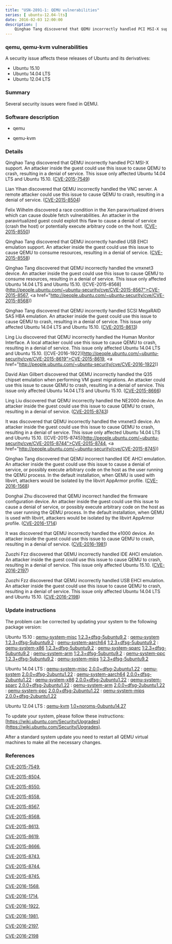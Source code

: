 ```yaml
---
title: "USN-2891-1: QEMU vulnerabilities"
series: [ ubuntu-12.04-lts]
date: 2016-02-03 12:00:00
description: |
    Qinghao Tang discovered that QEMU incorrectly handled PCI MSI-X support. An attacker inside the guest could use this issue to cause QEMU to crash, resulting in a denial of service. This issue only affected Ubuntu 14.04 LTS and Ubuntu 15.10. ([CVE-2015-7549](http://people.ubuntu.com/~ubuntu-security/cve/CVE-2015-7549))
--- 
```

 
 


### qemu, qemu-kvm vulnerabilities

A security issue affects these releases of Ubuntu and its derivatives:

* Ubuntu 15.10
* Ubuntu 14.04 LTS
* Ubuntu 12.04 LTS

### Summary

Several security issues were fixed in QEMU. 

### Software description

* qemu 

* qemu-kvm 

### Details

Qinghao Tang discovered that QEMU incorrectly handled PCI MSI-X support. An attacker inside the guest could use this issue to cause QEMU to crash, resulting in a denial of service. This issue only affected Ubuntu 14.04 LTS and Ubuntu 15.10. ([CVE-2015-7549](http://people.ubuntu.com/~ubuntu-security/cve/CVE-2015-7549))

Lian Yihan discovered that QEMU incorrectly handled the VNC server. A remote attacker could use this issue to cause QEMU to crash, resulting in a denial of service. ([CVE-2015-8504](http://people.ubuntu.com/~ubuntu-security/cve/CVE-2015-8504))

Felix Wilhelm discovered a race condition in the Xen paravirtualized drivers which can cause double fetch vulnerabilities. An attacker in the paravirtualized guest could exploit this flaw to cause a denial of service (crash the host) or potentially execute arbitrary code on the host. ([CVE-2015-8550](http://people.ubuntu.com/~ubuntu-security/cve/CVE-2015-8550))

Qinghao Tang discovered that QEMU incorrectly handled USB EHCI emulation support. An attacker inside the guest could use this issue to cause QEMU to consume resources, resulting in a denial of service. ([CVE-2015-8558](http://people.ubuntu.com/~ubuntu-security/cve/CVE-2015-8558))

Qinghao Tang discovered that QEMU incorrectly handled the vmxnet3 device. An attacker inside the guest could use this issue to cause QEMU to consume resources, resulting in a denial of service. This issue only affected Ubuntu 14.04 LTS and Ubuntu 15.10. ([CVE-2015-8568](http://people.ubuntu.com/~ubuntu-security/cve/CVE-2015-8567">CVE-2015-8567</a>, <a href="http://people.ubuntu.com/~ubuntu-security/cve/CVE-2015-8568))

Qinghao Tang discovered that QEMU incorrectly handled SCSI MegaRAID SAS HBA emulation. An attacker inside the guest could use this issue to cause QEMU to crash, resulting in a denial of service. This issue only affected Ubuntu 14.04 LTS and Ubuntu 15.10. ([CVE-2015-8613](http://people.ubuntu.com/~ubuntu-security/cve/CVE-2015-8613))

Ling Liu discovered that QEMU incorrectly handled the Human Monitor Interface. A local attacker could use this issue to cause QEMU to crash, resulting in a denial of service. This issue only affected Ubuntu 14.04 LTS and Ubuntu 15.10. ([CVE-2016-1922](http://people.ubuntu.com/~ubuntu-security/cve/CVE-2015-8619">CVE-2015-8619</a>, <a href="http://people.ubuntu.com/~ubuntu-security/cve/CVE-2016-1922))

David Alan Gilbert discovered that QEMU incorrectly handled the Q35 chipset emulation when performing VM guest migrations. An attacker could use this issue to cause QEMU to crash, resulting in a denial of service. This issue only affected Ubuntu 14.04 LTS and Ubuntu 15.10. ([CVE-2015-8666](http://people.ubuntu.com/~ubuntu-security/cve/CVE-2015-8666))

Ling Liu discovered that QEMU incorrectly handled the NE2000 device. An attacker inside the guest could use this issue to cause QEMU to crash, resulting in a denial of service. ([CVE-2015-8743](http://people.ubuntu.com/~ubuntu-security/cve/CVE-2015-8743))

It was discovered that QEMU incorrectly handled the vmxnet3 device. An attacker inside the guest could use this issue to cause QEMU to crash, resulting in a denial of service. This issue only affected Ubuntu 14.04 LTS and Ubuntu 15.10. ([CVE-2015-8745](http://people.ubuntu.com/~ubuntu-security/cve/CVE-2015-8744">CVE-2015-8744</a>, <a href="http://people.ubuntu.com/~ubuntu-security/cve/CVE-2015-8745))

Qinghao Tang discovered that QEMU incorrect handled IDE AHCI emulation. An attacker inside the guest could use this issue to cause a denial of service, or possibly execute arbitrary code on the host as the user running the QEMU process. In the default installation, when QEMU is used with libvirt, attackers would be isolated by the libvirt AppArmor profile. ([CVE-2016-1568](http://people.ubuntu.com/~ubuntu-security/cve/CVE-2016-1568))

Donghai Zhu discovered that QEMU incorrect handled the firmware configuration device. An attacker inside the guest could use this issue to cause a denial of service, or possibly execute arbitrary code on the host as the user running the QEMU process. In the default installation, when QEMU is used with libvirt, attackers would be isolated by the libvirt AppArmor profile. ([CVE-2016-1714](http://people.ubuntu.com/~ubuntu-security/cve/CVE-2016-1714))

It was discovered that QEMU incorrectly handled the e1000 device. An attacker inside the guest could use this issue to cause QEMU to crash, resulting in a denial of service. ([CVE-2016-1981](http://people.ubuntu.com/~ubuntu-security/cve/CVE-2016-1981))

Zuozhi Fzz discovered that QEMU incorrectly handled IDE AHCI emulation. An attacker inside the guest could use this issue to cause QEMU to crash, resulting in a denial of service. This issue only affected Ubuntu 15.10. ([CVE-2016-2197](http://people.ubuntu.com/~ubuntu-security/cve/CVE-2016-2197))

Zuozhi Fzz discovered that QEMU incorrectly handled USB EHCI emulation. An attacker inside the guest could use this issue to cause QEMU to crash, resulting in a denial of service. This issue only affected Ubuntu 14.04 LTS and Ubuntu 15.10. ([CVE-2016-2198](http://people.ubuntu.com/~ubuntu-security/cve/CVE-2016-2198)) 

### Update instructions

The problem can be corrected by updating your system to the following package version:

Ubuntu 15.10
 : [qemu-system-misc](https://launchpad.net/ubuntu/+source/qemu) <span> [1:2.3+dfsg-5ubuntu9.2](https://launchpad.net/ubuntu/+source/qemu/1:2.3+dfsg-5ubuntu9.2) </span> 
 : [qemu-system](https://launchpad.net/ubuntu/+source/qemu) <span> [1:2.3+dfsg-5ubuntu9.2](https://launchpad.net/ubuntu/+source/qemu/1:2.3+dfsg-5ubuntu9.2) </span> 
 : [qemu-system-aarch64](https://launchpad.net/ubuntu/+source/qemu) <span> [1:2.3+dfsg-5ubuntu9.2](https://launchpad.net/ubuntu/+source/qemu/1:2.3+dfsg-5ubuntu9.2) </span> 
 : [qemu-system-x86](https://launchpad.net/ubuntu/+source/qemu) <span> [1:2.3+dfsg-5ubuntu9.2](https://launchpad.net/ubuntu/+source/qemu/1:2.3+dfsg-5ubuntu9.2) </span> 
 : [qemu-system-sparc](https://launchpad.net/ubuntu/+source/qemu) <span> [1:2.3+dfsg-5ubuntu9.2](https://launchpad.net/ubuntu/+source/qemu/1:2.3+dfsg-5ubuntu9.2) </span> 
 : [qemu-system-arm](https://launchpad.net/ubuntu/+source/qemu) <span> [1:2.3+dfsg-5ubuntu9.2](https://launchpad.net/ubuntu/+source/qemu/1:2.3+dfsg-5ubuntu9.2) </span> 
 : [qemu-system-ppc](https://launchpad.net/ubuntu/+source/qemu) <span> [1:2.3+dfsg-5ubuntu9.2](https://launchpad.net/ubuntu/+source/qemu/1:2.3+dfsg-5ubuntu9.2) </span> 
 : [qemu-system-mips](https://launchpad.net/ubuntu/+source/qemu) <span> [1:2.3+dfsg-5ubuntu9.2](https://launchpad.net/ubuntu/+source/qemu/1:2.3+dfsg-5ubuntu9.2) </span> 

Ubuntu 14.04 LTS
 : [qemu-system-misc](https://launchpad.net/ubuntu/+source/qemu) <span> [2.0.0+dfsg-2ubuntu1.22](https://launchpad.net/ubuntu/+source/qemu/2.0.0+dfsg-2ubuntu1.22) </span> 
 : [qemu-system](https://launchpad.net/ubuntu/+source/qemu) <span> [2.0.0+dfsg-2ubuntu1.22](https://launchpad.net/ubuntu/+source/qemu/2.0.0+dfsg-2ubuntu1.22) </span> 
 : [qemu-system-aarch64](https://launchpad.net/ubuntu/+source/qemu) <span> [2.0.0+dfsg-2ubuntu1.22](https://launchpad.net/ubuntu/+source/qemu/2.0.0+dfsg-2ubuntu1.22) </span> 
 : [qemu-system-x86](https://launchpad.net/ubuntu/+source/qemu) <span> [2.0.0+dfsg-2ubuntu1.22](https://launchpad.net/ubuntu/+source/qemu/2.0.0+dfsg-2ubuntu1.22) </span> 
 : [qemu-system-sparc](https://launchpad.net/ubuntu/+source/qemu) <span> [2.0.0+dfsg-2ubuntu1.22](https://launchpad.net/ubuntu/+source/qemu/2.0.0+dfsg-2ubuntu1.22) </span> 
 : [qemu-system-arm](https://launchpad.net/ubuntu/+source/qemu) <span> [2.0.0+dfsg-2ubuntu1.22](https://launchpad.net/ubuntu/+source/qemu/2.0.0+dfsg-2ubuntu1.22) </span> 
 : [qemu-system-ppc](https://launchpad.net/ubuntu/+source/qemu) <span> [2.0.0+dfsg-2ubuntu1.22](https://launchpad.net/ubuntu/+source/qemu/2.0.0+dfsg-2ubuntu1.22) </span> 
 : [qemu-system-mips](https://launchpad.net/ubuntu/+source/qemu) <span> [2.0.0+dfsg-2ubuntu1.22](https://launchpad.net/ubuntu/+source/qemu/2.0.0+dfsg-2ubuntu1.22) </span> 

Ubuntu 12.04 LTS
 : [qemu-kvm](https://launchpad.net/ubuntu/+source/qemu-kvm) <span> [1.0+noroms-0ubuntu14.27](https://launchpad.net/ubuntu/+source/qemu-kvm/1.0+noroms-0ubuntu14.27) </span> 

To update your system, please follow these instructions: [https://wiki.ubuntu.com/Security/Upgrades](https://wiki.ubuntu.com/Security/Upgrades).

After a standard system update you need to restart all QEMU virtual machines to make all the necessary changes. 

### References

 
 [CVE-2015-7549](http://people.ubuntu.com/~ubuntu-security/cve/CVE-2015-7549), 

 [CVE-2015-8504](http://people.ubuntu.com/~ubuntu-security/cve/CVE-2015-8504), 

 [CVE-2015-8550](http://people.ubuntu.com/~ubuntu-security/cve/CVE-2015-8550), 

 [CVE-2015-8558](http://people.ubuntu.com/~ubuntu-security/cve/CVE-2015-8558), 

 [CVE-2015-8567](http://people.ubuntu.com/~ubuntu-security/cve/CVE-2015-8567), 

 [CVE-2015-8568](http://people.ubuntu.com/~ubuntu-security/cve/CVE-2015-8568), 

 [CVE-2015-8613](http://people.ubuntu.com/~ubuntu-security/cve/CVE-2015-8613), 

 [CVE-2015-8619](http://people.ubuntu.com/~ubuntu-security/cve/CVE-2015-8619), 

 [CVE-2015-8666](http://people.ubuntu.com/~ubuntu-security/cve/CVE-2015-8666), 

 [CVE-2015-8743](http://people.ubuntu.com/~ubuntu-security/cve/CVE-2015-8743), 

 [CVE-2015-8744](http://people.ubuntu.com/~ubuntu-security/cve/CVE-2015-8744), 

 [CVE-2015-8745](http://people.ubuntu.com/~ubuntu-security/cve/CVE-2015-8745), 

 [CVE-2016-1568](http://people.ubuntu.com/~ubuntu-security/cve/CVE-2016-1568), 

 [CVE-2016-1714](http://people.ubuntu.com/~ubuntu-security/cve/CVE-2016-1714), 

 [CVE-2016-1922](http://people.ubuntu.com/~ubuntu-security/cve/CVE-2016-1922), 

 [CVE-2016-1981](http://people.ubuntu.com/~ubuntu-security/cve/CVE-2016-1981), 

 [CVE-2016-2197](http://people.ubuntu.com/~ubuntu-security/cve/CVE-2016-2197), 

 [CVE-2016-2198](http://people.ubuntu.com/~ubuntu-security/cve/CVE-2016-2198)
 

